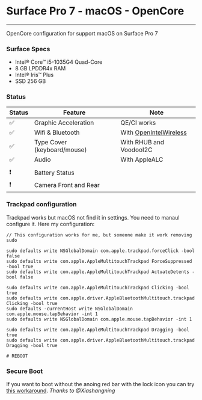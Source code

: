# Surface Pro 7 - macOS - OpenCore
---
OpenCore configuration for support macOS on Surface Pro 7


### Surface Specs
- Intel® Core™ i5-1035G4 Quad-Core
- 8 GB LPDDR4x RAM
- Intel® Iris™ Plus
- SSD 256 GB


### Status
|  Status             |         Feature                 |            Note                      |
|---------------------|---------------------------------|--------------------------------------|
|  :white_check_mark: |  Graphic Acceleration          |  QE/CI works |
|  :white_check_mark: |  Wifi & Bluetooth              |  With [OpenIntelWireless](https://github.com/OpenIntelWireless/itlwm) |
|  :white_check_mark: |  Type Cover  (keyboard/mouse)  |  With RHUB and VoodooI2C|                                 |
|  :white_check_mark: |  Audio                         |  With AppleALC   |
|                     |                                |                   |
|  :heavy_exclamation_mark: |  Battery Status          |                   | 
|  :heavy_exclamation_mark: |  Camera Front and Rear        |                   | 


### Trackpad configuration
Trackpad works but macOS not find it in settings. You need to manaul configure it. Here my configuration:
```
// This configuration works for me, but someone make it work removing sudo

sudo defaults write NSGlobalDomain com.apple.trackpad.forceClick -bool false
sudo defaults write com.apple.AppleMultitouchTrackpad ForceSuppressed -bool true
sudo defaults write com.apple.AppleMultitouchTrackpad ActuateDetents -bool false

sudo defaults write com.apple.AppleMultitouchTrackpad Clicking -bool true 
sudo defaults write com.apple.driver.AppleBluetoothMultitouch.trackpad Clicking -bool true 
sudo defaults -currentHost write NSGlobalDomain com.apple.mouse.tapBehavior -int 1 
sudo defaults write NSGlobalDomain com.apple.mouse.tapBehavior -int 1

sudo defaults write com.apple.AppleMultitouchTrackpad Dragging -bool true 
sudo defaults write com.apple.driver.AppleBluetoothMultitouch.trackpad Dragging -bool true

# REBOOT
```

### Secure Boot
If you want to boot without the anoing red bar with the lock icon you can try [this workaround](https://github.com/badstorm/surface-pro-7-opencore/blob/master/SecureBoot.With.Grub.md). *Thanks to @Xiashangning* 